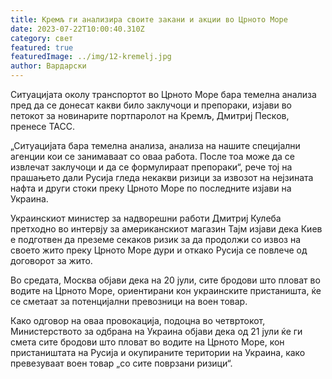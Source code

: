 ```yaml
---
title: Кремљ ги анализира своите закани и акции во Црното Море
date: 2023-07-22T10:00:40.310Z
category: свет
featured: true
featuredImage: ../img/12-kremelj.jpg
author: Вардарски
---
```

Ситуацијата околу транспортот во Црното Море бара темелна анализа пред да се донесат какви било заклучоци и препораки, изјави во петокот за новинарите портпаролот на Кремљ, Дмитриј Песков, пренесе ТАСС.

„Ситуацијата бара темелна анализа, анализа на нашите специјални агенции кои се занимаваат со оваа работа. После тоа може да се извлечат заклучоци и да се формулираат препораки“, рече тој на прашањето дали Русија гледа некакви ризици за извозот на нејзината нафта и други стоки преку Црното Море по последните изјави на Украина.

Украинскиот министер за надворешни работи Дмитриј Кулеба претходно во интервју за американскиот магазин Тајм изјави дека Киев е подготвен да преземе секаков ризик за да продолжи со извоз на своето жито преку Црното Море дури и откако Русија се повлече од договорот за жито.

Во средата, Москва објави дека на 20 јули, сите бродови што пловат во водите на Црното Море, ориентирани кон украинските пристаништа, ќе се сметаат за потенцијални превозници на воен товар.

Како одговор на оваа провокација, подоцна во четвртокот, Министерството за одбрана на Украина објави дека од 21 јули ќе ги смета сите бродови што пловат во водите на Црното Море, кон пристаништата на Русија и окупираните територии на Украина, како превезуваат воен товар „со сите поврзани ризици“.